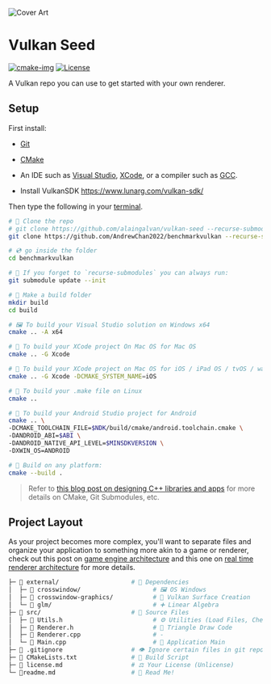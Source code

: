 ![Cover Art](https://alain.xyz/blog/raw-vulkan/assets/cover.jpg)

# Vulkan Seed

[![cmake-img]][cmake-url]
[![License][license-img]][license-url]

A Vulkan repo you can use to get started with your own renderer.

## Setup

First install:

- [Git](https://git-scm.com/)

- [CMake](https://cmake.org)

- An IDE such as [Visual Studio](https://visualstudio.microsoft.com/downloads/), [XCode](https://developer.apple.com/xcode/), or a compiler such as [GCC](https://gcc.gnu.org/).

- Install VulkanSDK  https://www.lunarg.com/vulkan-sdk/

Then type the following in your [terminal](https://hyper.is/).

```bash
# 🐑 Clone the repo
# git clone https://github.com/alaingalvan/vulkan-seed --recurse-submodules
git clone https://github.com/AndrewChan2022/benchmarkvulkan --recurse-submodules

# 💿 go inside the folder
cd benchmarkvulkan

# 👯 If you forget to `recurse-submodules` you can always run:
git submodule update --init

# 👷 Make a build folder
mkdir build
cd build

# 🖼️ To build your Visual Studio solution on Windows x64
cmake .. -A x64

# 🍎 To build your XCode project On Mac OS for Mac OS
cmake .. -G Xcode

# 📱 To build your XCode project on Mac OS for iOS / iPad OS / tvOS / watchOS
cmake .. -G Xcode -DCMAKE_SYSTEM_NAME=iOS

# 🐧 To build your .make file on Linux
cmake ..

# 🤖 To build your Android Studio project for Android
cmake .. \
-DCMAKE_TOOLCHAIN_FILE=$NDK/build/cmake/android.toolchain.cmake \
-DANDROID_ABI=$ABI \
-DANDROID_NATIVE_API_LEVEL=$MINSDKVERSION \
-DXWIN_OS=ANDROID

# 🔨 Build on any platform:
cmake --build .
```

> Refer to [this blog post on designing C++ libraries and apps](https://alain.xyz/blog/designing-a-cpp-library) for more details on CMake, Git Submodules, etc.

## Project Layout

As your project becomes more complex, you'll want to separate files and organize your application to something more akin to a game or renderer, check out this post on [game engine architecture](https://alain.xyz/blog/game-engine-architecture) and this one on [real time renderer architecture](https://alain.xyz/blog/realtime-renderer-architectures) for more details.

```bash
├─ 📂 external/                    # 👶 Dependencies
│  ├─ 📁 crosswindow/                    # 🖼️ OS Windows
│  ├─ 📁 crosswindow-graphics/           # 🎨 Vulkan Surface Creation
│  └─ 📁 glm/                            # ➕ Linear Algebra
├─ 📂 src/                         # 🌟 Source Files
│  ├─ 📄 Utils.h                         # ⚙️ Utilities (Load Files, Check Shaders, etc.)
│  ├─ 📄 Renderer.h                      # 🔺 Triangle Draw Code
│  ├─ 📄 Renderer.cpp                    # -
│  └─ 📄 Main.cpp                        # 🏁 Application Main
├─ 📄 .gitignore                   # 👁️ Ignore certain files in git repo
├─ 📄 CMakeLists.txt               # 🔨 Build Script
├─ 📄 license.md                   # ⚖️ Your License (Unlicense)
└─ 📃readme.md                     # 📖 Read Me!
```

[cmake-img]: https://img.shields.io/badge/cmake-3.6-1f9948.svg?style=flat-square
[cmake-url]: https://cmake.org/
[license-img]: https://img.shields.io/:license-mit-blue.svg?style=flat-square
[license-url]: https://opensource.org/licenses/MIT
